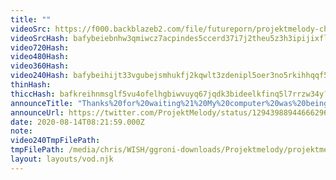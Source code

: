 ```yaml
---
title: ""
videoSrc: https://f000.backblazeb2.com/file/futureporn/projektmelody-chaturbate-2020-08-14.mp4
videoSrcHash: bafybeiebnhw3qmiwcz7acpindes5ccerd37i7j2theu5z3h3ipijixflc4
video720Hash: 
video480Hash: 
video360Hash: 
video240Hash: bafybeihijt33vgubejsmhukfj2kqwlt3zdenipl5oer3no5rkihhqqf5ge?filename=projektmelody-chaturbate-20200814T222159Z-240p.mp4
thinHash: 
thiccHash: bafkreihnmsglf5vu4ofelhgbiwvuyq67jqdk3bideelkfinq5l7rrzw34y?filename=20200814T222159Z-thicc.jpg
announceTitle: "Thanks%20for%20waiting%21%20My%20computer%20was%20being%20jankey%21%20All%20good%20%20now%21%20Well%20me%20%26%20Sammy%20are%20live%20on%20CB%20for%20my%20first%20ever%20hentai%20game%20collab%21%20%20%20thx%20%40Sunsetriders7%20for%20permission%20to%20play%20Something%20Unlimited%21%21%21%20%28Sammy%3A%20%40TheGoldenGoddes%29"
announceUrl: https://twitter.com/ProjektMelody/status/1294398894466629634
date: 2020-08-14T08:21:59.000Z
note: 
video240TmpFilePath: 
tmpFilePath: /media/chris/WISH/ggroni-downloads/Projektmelody/projektmelody_2020-08-14_22-24-20.mkv
layout: layouts/vod.njk
---
```

